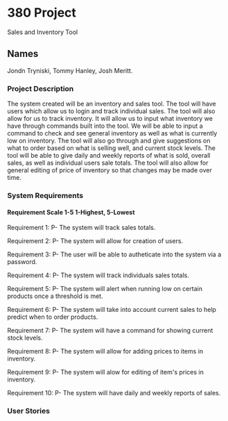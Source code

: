 # 380 Project
Sales and Inventory Tool

## Names
Jondn Tryniski,
Tommy Hanley,
Josh Meritt.

### Project Description
The system created will be an inventory and sales tool. The tool will have users which allow us to login and track individual sales. The tool will also allow for us to track inventory. It will allow us to input what inventory we have through commands built into the tool. We will be able to input a command to check and see general inventory as well as what is currently low on inventory. The tool will also go through and give suggestions on what to order based on what is selling well, and current stock levels. The tool will be able to give daily and weekly reports of what is sold, overall sales, as well as individual users sale totals. The tool will also allow for general editing of price of inventory so that changes may be made over time.

### System Requirements
#### Requirement Scale 1-5 1-Highest, 5-Lowest
Requirement 1: P- The system will track sales totals.

Requirement 2: P- The system will allow for creation of users.

Requirement 3: P- The user will be able to autheticate into the system via a password.

Requirement 4: P- The system will track individuals sales totals.

Requirement 5: P- The system will alert when running low on certain products once a threshold is met.

Requirement 6: P- The system will take into account current sales to help predict when to order products.

Requirement 7: P- The system will have a command for showing current stock levels.

Requirement 8: P- The system will allow for adding prices to items in inventory.

Requirement 9: P- The system will alow for editing of item's prices in inventory.

Requirement 10: P- The system will have daily and weekly reports of sales.


### User Stories

